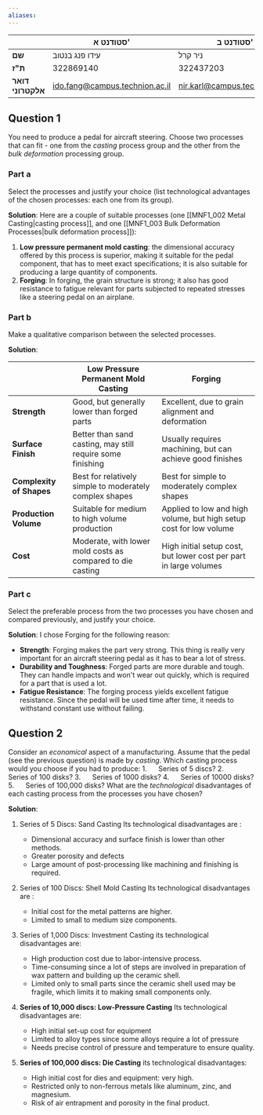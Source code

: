 ```yaml
---
aliases:
---
```


|  | סטודנט א' | סטודנט ב' |
| ---- | ---- | ---- |
| **שם** | עידו פנג בנטוב | ניר קרל |
| **ת"ז** | 322869140 | 322437203 |
| **דואר אלקטרוני** | ido.fang@campus.technion.ac.il | nir.karl@campus.technion.ac.il |


## Question 1
You need to produce a pedal for aircraft steering. Choose two processes that can fit - one from the _casting_ process group and the other from the _bulk deformation_ processing group.

### Part a
Select the processes and justify your choice (list technological advantages of the chosen processes: each one from its group).

**Solution**:
Here are a couple of suitable processes (one [[MNF1_002 Metal Casting|casting process]], and one [[MNF1_003 Bulk Deformation Processes|bulk deformation process]]):
1. **Low pressure permanent mold casting**: the dimensional accuracy offered by this process is superior, making it suitable for the pedal component, that has to meet exact specifications; it is also suitable for producing a large quantity of components.
2. **Forging**: In forging, the grain structure is strong; it also has good resistance to fatigue relevant for parts subjected to repeated stresses like a steering pedal on an airplane.

### Part b
Make a qualitative comparison between the selected processes.

**Solution**:

|                          | Low Pressure Permanent Mold Casting                        | Forging                                                            |
| ------------------------ | ---------------------------------------------------------- | ------------------------------------------------------------------ |
| **Strength**             | Good, but generally lower than forged parts                | Excellent, due to grain alignment and deformation                  |
| **Surface Finish**       | Better than sand casting, may still require some finishing | Usually requires machining, but can achieve good finishes          |
| **Complexity of Shapes** | Best for relatively simple to moderately complex shapes    | Best for simple to moderately complex shapes                       |
| **Production Volume**    | Suitable for medium to high volume production              | Applied to low and high volume, but high setup cost for low volume |
| **Cost**                 | Moderate, with lower mold costs as compared to die casting | High initial setup cost, but lower cost per part in large volumes  |

### Part c
Select the preferable process from the two processes you have chosen and compared previously, and justify your choice.

**Solution**:
I chose Forging for the following reason:
- **Strength**: Forging makes the part very strong. This thing is really very important for an aircraft steering pedal as it has to bear a lot of stress. 
- **Durability and Toughness**: Forged parts are more durable and tough. They can handle impacts and won't wear out quickly, which is required for a part that is used a lot.
- **Fatigue Resistance**: The forging process yields excellent fatigue resistance. Since the pedal will be used time after time, it needs to withstand constant use without failing.



## Question 2
Consider an _economical_ aspect of a manufacturing. Assume that the pedal (see the previous question) is made by _casting_. Which casting process would you choose if you had to produce: 
1.      Series of 5 discs?
2.      Series of 100 disks?
3.      Series of 1000 disks?
4.      Series of 10000 disks?
5.      Series of 100,000 disks?
What are the _technological_ disadvantages of each casting process from the processes you have chosen?

**Solution**:

1. Series of 5 Discs: Sand Casting
	Its technological disadvantages are :
    - Dimensional accuracy and surface finish is lower than other methods.
    - Greater porosity and defects
    - Large amount of post-processing like machining and finishing is required.

2. Series of 100 Discs: Shell Mold Casting
	Its technological disadvantages are :
    - Initial cost for the metal patterns are higher.
	- Limited to small to medium size components.

3. Series of 1,000 Discs: Investment Casting
    its technological disadvantages are:
     - High production cost due to labor-intensive process.
     - Time-consuming since a lot of steps are involved in preparation of wax pattern and building up the ceramic shell.
     - Limited only to small parts since the ceramic shell used may be fragile, which limits it to making small components only.
  
4. **Series of 10,000 discs: Low-Pressure Casting**
	Its technological disadvantages are: 
    - High initial set-up cost for equipment
    - Limited to alloy types since some alloys require a lot of pressure
    - Needs precise control of pressure and temperature to ensure quality​.

5. **Series of 100,000 discs: Die Casting**
	its technological disadvantages: 
    - High initial cost for dies and equipment: very high.
    - Restricted only to non-ferrous metals like aluminum, zinc, and magnesium.
    - Risk of air entrapment and porosity in the final product.
